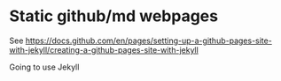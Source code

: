 
# Static github/md webpages

See https://docs.github.com/en/pages/setting-up-a-github-pages-site-with-jekyll/creating-a-github-pages-site-with-jekyll

Going to use Jekyll